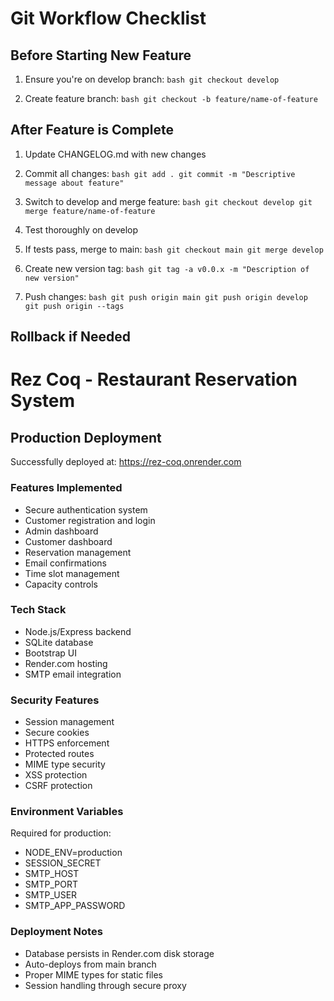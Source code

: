 # Git Workflow Checklist

## Before Starting New Feature
1. Ensure you're on develop branch:   ```bash
   git checkout develop   ```

2. Create feature branch:   ```bash
   git checkout -b feature/name-of-feature   ```

## After Feature is Complete
1. Update CHANGELOG.md with new changes
2. Commit all changes:   ```bash
   git add .
   git commit -m "Descriptive message about feature"   ```

3. Switch to develop and merge feature:   ```bash
   git checkout develop
   git merge feature/name-of-feature   ```

4. Test thoroughly on develop

5. If tests pass, merge to main:   ```bash
   git checkout main
   git merge develop   ```

6. Create new version tag:   ```bash
   git tag -a v0.0.x -m "Description of new version"   ```

7. Push changes:   ```bash
   git push origin main
   git push origin develop
   git push origin --tags   ```

## Rollback if Needed 

# Rez Coq - Restaurant Reservation System

## Production Deployment
Successfully deployed at: https://rez-coq.onrender.com

### Features Implemented
- Secure authentication system
- Customer registration and login
- Admin dashboard
- Customer dashboard
- Reservation management
- Email confirmations
- Time slot management
- Capacity controls

### Tech Stack
- Node.js/Express backend
- SQLite database
- Bootstrap UI
- Render.com hosting
- SMTP email integration

### Security Features
- Session management
- Secure cookies
- HTTPS enforcement
- Protected routes
- MIME type security
- XSS protection
- CSRF protection

### Environment Variables
Required for production:
- NODE_ENV=production
- SESSION_SECRET
- SMTP_HOST
- SMTP_PORT
- SMTP_USER
- SMTP_APP_PASSWORD

### Deployment Notes
- Database persists in Render.com disk storage
- Auto-deploys from main branch
- Proper MIME types for static files
- Session handling through secure proxy